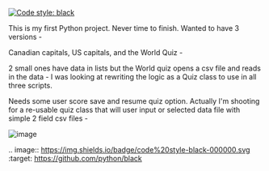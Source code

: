 [![Code style: black](https://img.shields.io/badge/code%20style-black-000000.svg)](https://github.com/python/black)

This is my first Python project. Never time to finish. Wanted to have 3 versions - 

Canadian capitals, 
US capitals, 
and the World Quiz - 

2 small ones have data in lists but the World quiz opens a csv file and reads in the data - I was looking at rewriting the logic as a Quiz class to use in all three scripts.

Needs some user score save and resume quiz option. Actually I'm shooting for a re-usable quiz class that will user input or selected data file with simple 2 field csv files - 

![image](https://user-images.githubusercontent.com/33843929/120259633-55fa9080-c262-11eb-93d2-0a4112406133.png)




.. image:: https://img.shields.io/badge/code%20style-black-000000.svg
    :target: https://github.com/python/black
